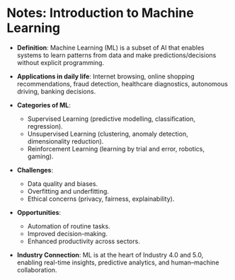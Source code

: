 # Notes: Introduction to Machine Learning

- **Definition**: Machine Learning (ML) is a subset of AI that enables systems to learn patterns from data and make predictions/decisions without explicit programming.  
- **Applications in daily life**: Internet browsing, online shopping recommendations, fraud detection, healthcare diagnostics, autonomous driving, banking decisions.  
- **Categories of ML**:  
  - Supervised Learning (predictive modelling, classification, regression).  
  - Unsupervised Learning (clustering, anomaly detection, dimensionality reduction).  
  - Reinforcement Learning (learning by trial and error, robotics, gaming).  

- **Challenges**:  
  - Data quality and biases.  
  - Overfitting and underfitting.  
  - Ethical concerns (privacy, fairness, explainability).  

- **Opportunities**:  
  - Automation of routine tasks.  
  - Improved decision-making.  
  - Enhanced productivity across sectors.  

- **Industry Connection**: ML is at the heart of Industry 4.0 and 5.0, enabling real-time insights, predictive analytics, and human–machine collaboration.  

